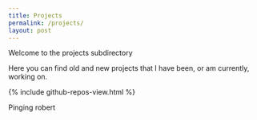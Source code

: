 ```yaml
---
title: Projects
permalink: /projects/
layout: post
---
```


Welcome to the projects subdirectory

Here you can find old and new projects that I have been, or am currently, working on.

{% include github-repos-view.html %}

Pinging robert
